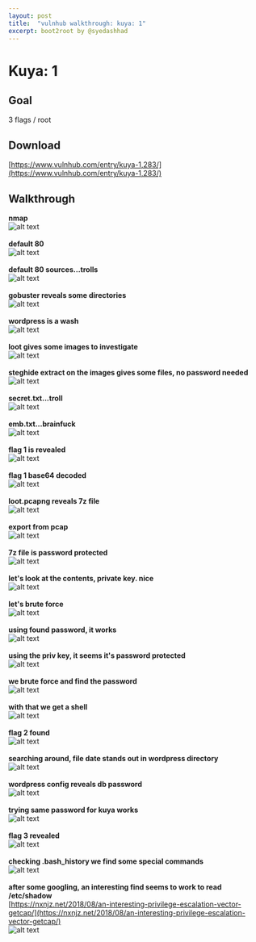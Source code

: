 ```yaml
---
layout: post
title:  "vulnhub walkthrough: kuya: 1"
excerpt: boot2root by @syedashhad
---
```


# Kuya: 1

## Goal #
3 flags / root

## Download #
[https://www.vulnhub.com/entry/kuya-1,283/](https://www.vulnhub.com/entry/kuya-1,283/)

## Walkthrough #
**nmap**
<br>![alt text](imgs/nmap.png)
<br><br>
**default 80**
<br>![alt text](imgs/default80.png)
<br><br>
**default 80 sources...trolls**
<br>![alt text](imgs/default80source.png)
<br><br>
**gobuster reveals some directories**
<br>![alt text](imgs/gobuster.png)
<br><br>
**wordpress is a wash**
<br>![alt text](imgs/wordpress.png)
<br><br>
**loot gives some images to investigate**
<br>![alt text](imgs/loot80.png)
<br><br>
**steghide extract on the images gives some files, no password needed**
<br>![alt text](imgs/steghide.png)
<br><br>
**secret.txt...troll**
<br>![alt text](imgs/secrettxt.png)
<br><br>
**emb.txt...brainfuck**
<br>![alt text](imgs/embtxt.png)
<br><br>
**flag 1 is revealed**
<br>![alt text](imgs/flag1.png)
<br><br>
**flag 1 base64 decoded**
<br>![alt text](imgs/bfbalut.png)
<br><br>
**loot.pcapng reveals 7z file**
<br>![alt text](imgs/lootpcap.png)
<br><br>
**export from pcap**
<br>![alt text](imgs/exportpcap.png)
<br><br>
**7z file is password protected**
<br>![alt text](imgs/7zpassprotect.png)
<br><br>
**let's look at the contents, private key. nice**
<br>![alt text](imgs/7zcontents.png)
<br><br>
**let's brute force**
<br>![alt text](imgs/lootbrutejohn.png)
<br><br>
**using found password, it works**
<br>![alt text](imgs/7zloot.png)
<br><br>
**using the priv key, it seems it's password protected**
<br>![alt text](imgs/idrsapassprotect.png)
<br><br>
**we brute force and find the password**
<br>![alt text](imgs/idrsabrutejohn.png)
<br><br>
**with that we get a shell**
<br>![alt text](imgs/shell.png)
<br><br>
**flag 2 found**
<br>![alt text](imgs/flag2.png)
<br><br>
**searching around, file date stands out in wordpress directory**
<br>![alt text](imgs/wpdate.png)
<br><br>
**wordpress config reveals db password**
<br>![alt text](imgs/wpconfig.png)
<br><br>
**trying same password for kuya works**
<br>![alt text](imgs/kuya.png)
<br><br>
**flag 3 revealed**
<br>![alt text](imgs/flag3.png)
<br><br>
**checking .bash_history we find some special commands**
<br>![alt text](imgs/bashhist.png)
<br><br>
**after some googling, an interesting find seems to work to read /etc/shadow**<br>
[https://nxnjz.net/2018/08/an-interesting-privilege-escalation-vector-getcap/](https://nxnjz.net/2018/08/an-interesting-privilege-escalation-vector-getcap/)
<br>![alt text](imgs/shadow.png)
<br><br>















